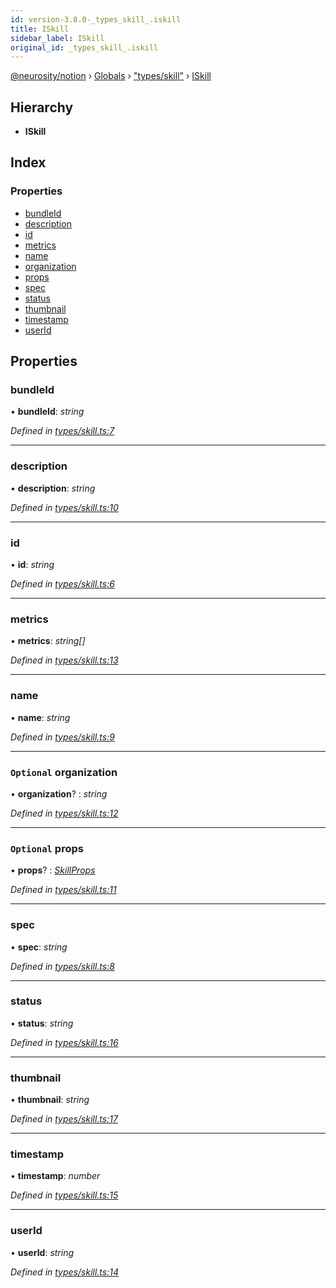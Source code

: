 ```yaml
---
id: version-3.8.0-_types_skill_.iskill
title: ISkill
sidebar_label: ISkill
original_id: _types_skill_.iskill
---
```


[@neurosity/notion](../index.md) › [Globals](../globals.md) › ["types/skill"](../modules/_types_skill_.md) › [ISkill](_types_skill_.iskill.md)

## Hierarchy

* **ISkill**

## Index

### Properties

* [bundleId](_types_skill_.iskill.md#bundleid)
* [description](_types_skill_.iskill.md#description)
* [id](_types_skill_.iskill.md#id)
* [metrics](_types_skill_.iskill.md#metrics)
* [name](_types_skill_.iskill.md#name)
* [organization](_types_skill_.iskill.md#optional-organization)
* [props](_types_skill_.iskill.md#optional-props)
* [spec](_types_skill_.iskill.md#spec)
* [status](_types_skill_.iskill.md#status)
* [thumbnail](_types_skill_.iskill.md#thumbnail)
* [timestamp](_types_skill_.iskill.md#timestamp)
* [userId](_types_skill_.iskill.md#userid)

## Properties

###  bundleId

• **bundleId**: *string*

*Defined in [types/skill.ts:7](https://github.com/neurosity/notion-js/blob/58d781f/src/types/skill.ts#L7)*

___

###  description

• **description**: *string*

*Defined in [types/skill.ts:10](https://github.com/neurosity/notion-js/blob/58d781f/src/types/skill.ts#L10)*

___

###  id

• **id**: *string*

*Defined in [types/skill.ts:6](https://github.com/neurosity/notion-js/blob/58d781f/src/types/skill.ts#L6)*

___

###  metrics

• **metrics**: *string[]*

*Defined in [types/skill.ts:13](https://github.com/neurosity/notion-js/blob/58d781f/src/types/skill.ts#L13)*

___

###  name

• **name**: *string*

*Defined in [types/skill.ts:9](https://github.com/neurosity/notion-js/blob/58d781f/src/types/skill.ts#L9)*

___

### `Optional` organization

• **organization**? : *string*

*Defined in [types/skill.ts:12](https://github.com/neurosity/notion-js/blob/58d781f/src/types/skill.ts#L12)*

___

### `Optional` props

• **props**? : *[SkillProps](../modules/_types_skill_.md#skillprops)*

*Defined in [types/skill.ts:11](https://github.com/neurosity/notion-js/blob/58d781f/src/types/skill.ts#L11)*

___

###  spec

• **spec**: *string*

*Defined in [types/skill.ts:8](https://github.com/neurosity/notion-js/blob/58d781f/src/types/skill.ts#L8)*

___

###  status

• **status**: *string*

*Defined in [types/skill.ts:16](https://github.com/neurosity/notion-js/blob/58d781f/src/types/skill.ts#L16)*

___

###  thumbnail

• **thumbnail**: *string*

*Defined in [types/skill.ts:17](https://github.com/neurosity/notion-js/blob/58d781f/src/types/skill.ts#L17)*

___

###  timestamp

• **timestamp**: *number*

*Defined in [types/skill.ts:15](https://github.com/neurosity/notion-js/blob/58d781f/src/types/skill.ts#L15)*

___

###  userId

• **userId**: *string*

*Defined in [types/skill.ts:14](https://github.com/neurosity/notion-js/blob/58d781f/src/types/skill.ts#L14)*
